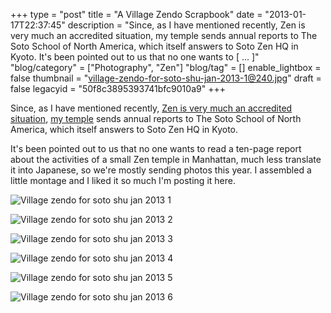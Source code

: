 +++
type = "post"
title = "A Village Zendo Scrapbook"
date = "2013-01-17T22:37:45"
description = "Since, as I have mentioned recently, Zen is very much an accredited situation, my temple sends annual reports to The Soto School of North America, which itself answers to Soto Zen HQ in Kyoto. It's been pointed out to us that no one wants to [ ... ]"
"blog/category" = ["Photography", "Zen"]
"blog/tag" = []
enable_lightbox = false
thumbnail = "village-zendo-for-soto-shu-jan-2013-1@240.jpg"
draft = false
legacyid = "50f8c3895393741bfc9010a9"
+++

<p>Since, as I have mentioned recently, <a href="/blog/the-dude-the-zen-master-and-jon-stewart/">Zen is very much an accredited situation</a>, <a href="http://villagezendo.org/">my temple</a> sends annual reports to The Soto School of North America, which itself answers to Soto Zen HQ in Kyoto.</p>
<p>It's been pointed out to us that no one wants to read a ten-page report about the activities of a small Zen temple in Manhattan, much less translate it into Japanese, so we're mostly sending photos this year. I assembled a little montage and I liked it so much I'm posting it here.</p>
<p><img style="display:block; margin-left:auto; margin-right:auto;" src="village-zendo-for-soto-shu-jan-2013-1.jpg" alt="Village zendo for soto shu jan 2013 1" title="village-zendo-for-soto-shu-jan-2013-1.jpg" border="0"   /></p>
<p><img style="display:block; margin-left:auto; margin-right:auto;" src="village-zendo-for-soto-shu-jan-2013-2.jpg" alt="Village zendo for soto shu jan 2013 2" title="village-zendo-for-soto-shu-jan-2013-2.jpg" border="0"   /></p>
<p><img style="display:block; margin-left:auto; margin-right:auto;" src="village-zendo-for-soto-shu-jan-2013-3.jpg" alt="Village zendo for soto shu jan 2013 3" title="village-zendo-for-soto-shu-jan-2013-3.jpg" border="0"   /></p>
<p><img style="display:block; margin-left:auto; margin-right:auto;" src="village-zendo-for-soto-shu-jan-2013-4.jpg" alt="Village zendo for soto shu jan 2013 4" title="village-zendo-for-soto-shu-jan-2013-4.jpg" border="0"   /></p>
<p><img style="display:block; margin-left:auto; margin-right:auto;" src="village-zendo-for-soto-shu-jan-2013-5.jpg" alt="Village zendo for soto shu jan 2013 5" title="village-zendo-for-soto-shu-jan-2013-5.jpg" border="0"   /></p>
<p><img style="display:block; margin-left:auto; margin-right:auto;" src="village-zendo-for-soto-shu-jan-2013-6.jpg" alt="Village zendo for soto shu jan 2013 6" title="village-zendo-for-soto-shu-jan-2013-6.jpg" border="0"   /></p>
    